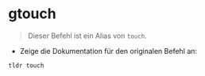 # gtouch

> Dieser Befehl ist ein Alias von `touch`.

- Zeige die Dokumentation für den originalen Befehl an:

`tldr touch`
